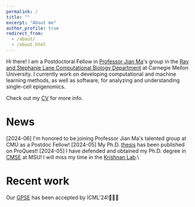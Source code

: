 ```yaml
---
permalink: /
title: ""
excerpt: "About me"
author_profile: true
redirect_from: 
  - /about/
  - /about.html
---
```


Hi there! I am a Postdoctoral Fellow in
[Professor Jian Ma](https://www.cs.cmu.edu/~jianma/)'s group in the
[Ray and Stephanie Lane Computational Biology Department](https://cbd.cmu.edu/)
at Carnegie Mellon University. I currently work on developing computational
and machine learning methods, as well as software, for analyzing and
understanding single-cell epigenomics.

Check out my [CV](files/RenmingLiu_cv.pdf) for more info.

News
====

[2024-06] I'm honored to be joining Professor Jian Ma's talented group at CMU
as a Postdoc Fellow!
[2024-05] My Ph.D.
[thesis](https://www.proquest.com/dissertations-theses/network-biology-powered-graph-deep-learning/docview/3057018674/se-2)
has been published on ProQuest!
[2024-05] I have defended and obtained my Ph.D. degree in
[CMSE](https://cmse.msu.edu/) at MSU! I will miss my time in the
[Krishnan Lab](https://www.thekrishnanlab.org/).\

Recent work
===========

Our [GPSE](/publication/2024_gpse) has been accepted by ICML'24!🎉🎉🎉
